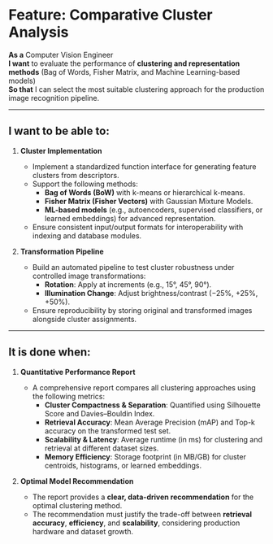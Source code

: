 # Feature: Comparative Cluster Analysis

**As a** Computer Vision Engineer  
**I want** to evaluate the performance of **clustering and representation methods** (Bag of Words, Fisher Matrix, and Machine Learning-based models)  
**So that** I can select the most suitable clustering approach for the production image recognition pipeline.  

---

## I want to be able to:

1. **Cluster Implementation**  
   - Implement a standardized function interface for generating feature clusters from descriptors.  
   - Support the following methods:  
     - **Bag of Words (BoW)** with k-means or hierarchical k-means.  
     - **Fisher Matrix (Fisher Vectors)** with Gaussian Mixture Models.  
     - **ML-based models** (e.g., autoencoders, supervised classifiers, or learned embeddings) for advanced representation.  
   - Ensure consistent input/output formats for interoperability with indexing and database modules.  

2. **Transformation Pipeline**  
   - Build an automated pipeline to test cluster robustness under controlled image transformations:  
     - **Rotation**: Apply at increments (e.g., 15°, 45°, 90°).  
     - **Illumination Change**: Adjust brightness/contrast (−25%, +25%, +50%).  
   - Ensure reproducibility by storing original and transformed images alongside cluster assignments.  

---

## It is done when:

1. **Quantitative Performance Report**  
   - A comprehensive report compares all clustering approaches using the following metrics:  
     - **Cluster Compactness & Separation**: Quantified using Silhouette Score and Davies–Bouldin Index.  
     - **Retrieval Accuracy**: Mean Average Precision (mAP) and Top-k accuracy on the transformed test set.  
     - **Scalability & Latency**: Average runtime (in ms) for clustering and retrieval at different dataset sizes.  
     - **Memory Efficiency**: Storage footprint (in MB/GB) for cluster centroids, histograms, or learned embeddings.  

2. **Optimal Model Recommendation**  
   - The report provides a **clear, data-driven recommendation** for the optimal clustering method.  
   - The recommendation must justify the trade-off between **retrieval accuracy**, **efficiency**, and **scalability**, considering production hardware and dataset growth.  
